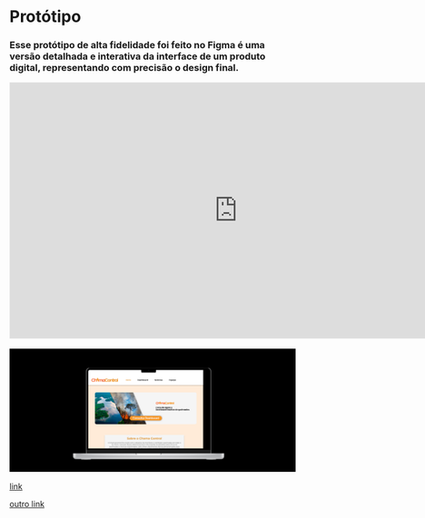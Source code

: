 # Protótipo

### Esse protótipo de alta fidelidade foi feito no Figma é uma versão detalhada e interativa da interface de um produto digital, representando com precisão o design final.

<iframe style="border: 1px solid rgba(0, 0, 0, 0.1);" width="800" height="450" src="https://www.figma.com/design/mPqnz5g1fNN7PVtIgwt0ln/Chama-Control?node-id=0-1&t=QmYz5HWmwcq4p7mT-1" allowfullscreen></iframe>

![Protótipo](prototipo.png)

[link](https://www.figma.com/design/mPqnz5g1fNN7PVtIgwt0ln/Chama-Control?node-id=0-1&p=f&t=QmYz5HWmwcq4p7mT-0)

[outro link](https://www.figma.com/proto/mPqnz5g1fNN7PVtIgwt0ln/Chama-Control?node-id=122-85&p=f&t=QmYz5HWmwcq4p7mT-0&scaling=scale-down&content-scaling=fixed&page-id=0%3A1&starting-point-node-id=122%3A85)